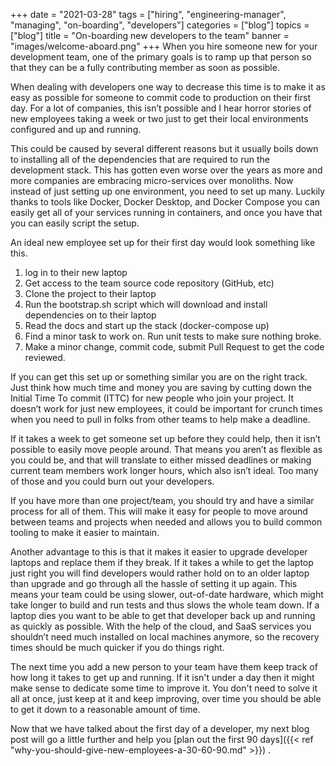 +++
date = "2021-03-28"
tags = ["hiring", "engineering-manager", "managing", "on-boarding", "developers"]
categories = ["blog"]
topics = ["blog"]
title = "On-boarding new developers to the team"
banner = "images/welcome-aboard.png"
+++
When you hire someone new for your development team, one of the primary goals is to ramp up that person so that they can be a fully contributing member as soon as possible.

When dealing with developers one way to decrease this time is to make it as easy as possible for someone to commit code to production on their first day. For a lot of companies, this isn’t possible and I hear horror stories of new employees taking a week or two just to get their local environments configured and up and running.

This could be caused by several different reasons but it usually boils down to installing all of the dependencies that are required to run the development stack. This has gotten even worse over the years as more and more companies are embracing micro-services over monoliths. Now instead of just setting up one environment, you need to set up many. Luckily thanks to tools like Docker, Docker Desktop, and Docker Compose you can easily get all of your services running in containers, and once you have that you can easily script the setup.

An ideal new employee set up for their first day would look something like this.

1. log in to their new laptop
2. Get access to the team source code repository (GitHub, etc)
3. Clone the project to their laptop
4. Run the bootstrap.sh script which will download and install dependencies on to their laptop
5. Read the docs and start up the stack (docker-compose up)
6. Find a minor task to work on. Run unit tests to make sure nothing broke.
7. Make a minor change, commit code, submit Pull Request to get the code reviewed.

If you can get this set up or something similar you are on the right track. Just think how much time and money you are saving by cutting down the Initial Time To commit (ITTC) for new people who join your project. It doesn’t work for just new employees, it could be important for crunch times when you need to pull in folks from other teams to help make a deadline.

If it takes a week to get someone set up before they could help, then it isn’t possible to easily move people around. That means you aren’t as flexible as you could be, and that will translate to either missed deadlines or making current team members work longer hours, which also isn’t ideal. Too many of those and you could burn out your developers.

If you have more than one project/team, you should try and have a similar process for all of them. This will make it easy for people to move around between teams and projects when needed and allows you to build common tooling to make it easier to maintain.

Another advantage to this is that it makes it easier to upgrade developer laptops and replace them if they break. If it takes a while to get the laptop just right you will find developers would rather hold on to an older laptop than upgrade and go through all the hassle of setting it up again. This means your team could be using slower, out-of-date hardware, which might take longer to build and run tests and thus slows the whole team down. If a laptop dies you want to be able to get that developer back up and running as quickly as possible. With the help of the cloud, and SaaS services you shouldn’t need much installed on local machines anymore, so the recovery times should be much quicker if you do things right.

The next time you add a new person to your team have them keep track of how long it takes to get up and running. If it isn't under a day then it might make sense to dedicate some time to improve it. You don't need to solve it all at once, just keep at it and keep improving, over time you should be able to get it down to a reasonable amount of time.

Now that we have talked about the first day of a developer, my next blog post will go a little further and help you [plan out the first 90 days]({{< ref "why-you-should-give-new-employees-a-30-60-90.md" >}}) .
